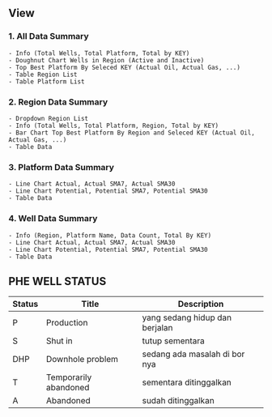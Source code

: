 ## View
### 1. All Data Summary
    - Info (Total Wells, Total Platform, Total by KEY)
    - Doughnut Chart Wells in Region (Active and Inactive)
    - Top Best Platform By Seleced KEY (Actual Oil, Actual Gas, ...)
    - Table Region List
    - Table Platform List

### 2. Region Data Summary
    - Dropdown Region List
    - Info (Total Wells, Total Platform, Region, Total by KEY)
    - Bar Chart Top Best Platform By Region and Seleced KEY (Actual Oil, Actual Gas, ...)
    - Table Data

### 3. Platform Data Summary
    - Line Chart Actual, Actual SMA7, Actual SMA30
    - Line Chart Potential, Potential SMA7, Potential SMA30
    - Table Data

### 4. Well Data Summary
    - Info (Region, Platform Name, Data Count, Total By KEY)
    - Line Chart Actual, Actual SMA7, Actual SMA30
    - Line Chart Potential, Potential SMA7, Potential SMA30
    - Table Data

## PHE WELL STATUS

| Status | Title                 | Description                    |
|--------|-----------------------|--------------------------------|
| P      | Production            | yang sedang hidup dan berjalan |
| S      | Shut in               | tutup sementara                |
| DHP    | Downhole problem      | sedang ada masalah di bor nya  |
| T      | Temporarily abandoned | sementara ditinggalkan         |
| A      | Abandoned             | sudah ditinggalkan             |
